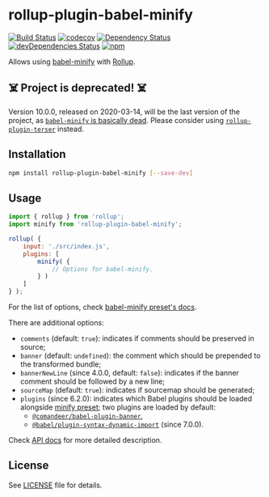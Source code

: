 # rollup-plugin-babel-minify

[![Build Status](https://github.com/Comandeer/rollup-plugin-babel-minify/workflows/CI/badge.svg)](https://github.com/Comandeer/rollup-plugin-babel-minify/actions) [![codecov](https://codecov.io/gh/Comandeer/rollup-plugin-babel-minify/branch/master/graph/badge.svg)](https://codecov.io/gh/Comandeer/rollup-plugin-babel-minify) [![Dependency Status](https://david-dm.org/Comandeer/rollup-plugin-babel-minify.svg)](https://david-dm.org/Comandeer/rollup-plugin-babel-minify) [![devDependencies Status](https://david-dm.org/Comandeer/rollup-plugin-babel-minify/dev-status.svg)](https://david-dm.org/Comandeer/rollup-plugin-babel-minify?type=dev) [![npm](https://img.shields.io/npm/v/rollup-plugin-babel-minify.svg)](https://www.npmjs.com/package/rollup-plugin-babel-minify)

Allows using [babel-minify](https://github.com/babel/minify) with [Rollup](https://rollupjs.org/guide/en).

## ☠️ Project is deprecated! ☠️

Version 10.0.0, released on 2020-03-14, will be the last version of the project, as [`babel-minify` is basically dead](https://github.com/babel/minify/issues/952). Please consider using [`rollup-plugin-terser`](https://www.npmjs.com/package/rollup-plugin-terser) instead.

## Installation

```bash
npm install rollup-plugin-babel-minify [--save-dev]
```

## Usage

```javascript
import { rollup } from 'rollup';
import minify from 'rollup-plugin-babel-minify';

rollup( {
	input: './src/index.js',
	plugins: [
		minify( {
			// Options for babel-minify.
		} )
	]
} );
```

For the list of options, check [babel-minify preset's docs](https://github.com/babel/minify/blob/master/packages/babel-preset-minify/README.md#options).

There are additional options:

* `comments` (default: `true`): indicates if comments should be preserved in source;
* `banner` (default: `undefined`): the comment which should be prepended to the transformed bundle;
* `bannerNewLine` (since 4.0.0, default: `false`): indicates if the banner comment should be followed by a new line;
* `sourceMap` (default: `true`): indicates if sourcemap should be generated;
* `plugins` (since 6.2.0): indicates which Babel plugins should be loaded alongside [minify preset](https://github.com/babel/minify/tree/master/packages/babel-preset-minify); two plugins are loaded by default:
	* [`@comandeer/babel-plugin-banner`](https://www.npmjs.com/package/@comandeer/babel-plugin-banner),
	* [`@babel/plugin-syntax-dynamic-import`](https://www.npmjs.com/package/@babel/plugin-syntax-dynamic-import) (since 7.0.0).

Check [API docs](https://comandeer.github.io/rollup-plugin-babel-minify) for more detailed description.

## License

See [LICENSE](./LICENSE) file for details.
